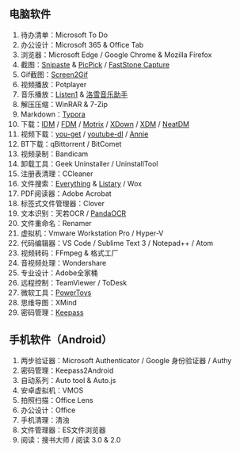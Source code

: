 ## 电脑软件

1. 待办清单：Microsoft To Do
2. 办公设计：Microsoft 365 & Office Tab
3. 浏览器：Microsoft Edge / Google Chrome & Mozilla Firefox
4. 截图：[Snipaste](https://zh.snipaste.com/) & [PicPick](https://picpick.app/) / [FastStone Capture](https://www.faststone.org/FSCaptureDetail.htm)
5. Gif截图：[Screen2Gif](https://github.com/NickeManarin/ScreenToGif)
6. 视频播放：Potplayer
7. 音乐播放：[Listen1](https://github.com/listen1/listen1_desktop) & [洛雪音乐助手](https://github.com/lyswhut/lx-music-desktop)
8. 解压压缩：WinRAR & 7-Zip
9. Markdown：[Typora](https://typora.io/)
10. 下载：[IDM](https://www.internetdownloadmanager.com/) / [FDM](https://www.freedownloadmanager.org/zh/) / [Motrix](https://motrix.app/) / [XDown](https://xdown.org/) / [XDM](https://subhra74.github.io/xdm/) / [NeatDM](https://www.neatdownloadmanager.com/index.php/en/)
11. 视频下载：[you-get](https://github.com/soimort/you-get) / [youtube-dl](https://github.com/ytdl-org/youtube-dl) / [Annie](https://github.com/iawia002/annie)
12. BT下载：qBittorrent / BitComet
13. 视频录制：Bandicam
14. 卸载工具：Geek Uninstaller / UninstallTool
15. 注册表清理：CCleaner
16. 文件搜索：[Everything](https://www.voidtools.com/) & [Listary](https://www.listary.com/download/beta/listary6/ListaryInstaller.exe) / Wox
17. PDF阅读器：Adobe Acrobat
18. 标签式文件管理器：Clover
19. 文本识别：天若OCR / [PandaOCR](https://github.com/miaomiaosoft/PandaOCR)
20. 文件重命名：Renamer
21. 虚拟机：Vmware Workstation Pro / Hyper-V
22. 代码编辑器：VS Code / Sublime Text 3 / Notepad++ / Atom
23. 视频转码：FFmpeg & 格式工厂
24. 音视频处理：Wondershare
25. 专业设计：Adobe全家桶
26. 远程控制：TeamViewer / ToDesk
27. 微软工具：[PowerToys](https://github.com/microsoft/PowerToys)
28. 思维导图：XMind
29. 密码管理：[Keepass](https://keepass.info/)

## 手机软件（Android）
1. 两步验证器：Microsoft Authenticator / Google 身份验证器 / Authy
2. 密码管理：Keepass2Android
3. 自动系列：Auto tool & Auto.js
4. 安卓虚拟机：VMOS
5. 拍照扫描：Office Lens
6. 办公设计：Office
7. 手机清理：清浊
8. 文件管理器：ES文件浏览器
9. 阅读：搜书大师 / 阅读 3.0 & 2.0

